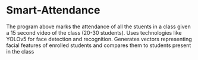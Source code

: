 # Smart-Attendance

The program above marks the attendance of all the stuents in a class given a 15 second video of the class (20-30 students).
Uses technologies like YOLOv5 for face detection and recognition. 
Generates vectors representing facial features of enrolled students and compares them to students present in the class
